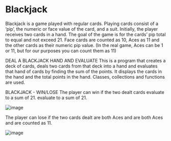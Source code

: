 # Blackjack
Blackjack is a game played with regular cards. Playing cards consist of a ‘pip’, the numeric or face value of the card, and a suit. Initially, the player receives two
cards in a hand. The goal of the game is for the cards’ pip total to equal and not exceed 21. Face cards are counted as 10, Aces as 11 and the other cards as their 
numeric pip value. (In the real game, Aces can be 1 or 11, but for our purposes you can count them as 11)

DEAL A BLACKJACK HAND AND EVALUATE
This is a program that creates a deck of cards,
deals two cards from that deck into a hand and evaluates that hand of cards by finding the sum of the points. It displays the cards in the hand and the total points in the hand.
Classes, collections and functions are used.

BLACKJACK - WIN/LOSE
The player can win if the two dealt cards evaluate to a sum of 21.
evaluate to a sum of 21.

![image](https://user-images.githubusercontent.com/51058777/184045581-bba7f1ef-1713-4488-bab4-34cb91409347.png)

The player can lose if the two cards dealt are both Aces and are
both Aces and are counted as 11.

![image](https://user-images.githubusercontent.com/51058777/184043734-6616f5a0-f9f4-414c-95d4-f90bc1ee1e8a.png)
